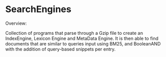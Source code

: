 # SearchEngines
Overview:

Collection of programs that parse through a Gzip file to create an IndexEngine, Lexicon Engine and MetaData Engine. It is then able to find documents that are similar to queries input using BM25, and BooleanAND with the addition of query-based snippets per entry.


